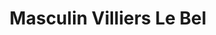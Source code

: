 ---
title: "Masculin Villiers Le Bel"
url: /villiers-le-bel/masculin-villiers-le-bel/
shop: coiffeur
---